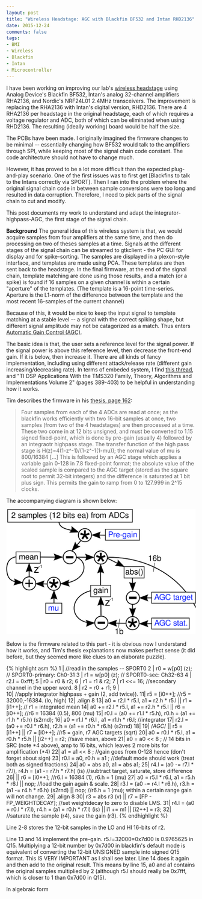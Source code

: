 ```yaml
---
layout: post
title: "Wireless Headstage: AGC with Blackfin BF532 and Intan RHD2136"
date: 2015-12-24
comments: false
tags:
- BMI
- Wireless
- Blackfin
- Intan
- Microcontroller
---
```


I have been working on improving our lab's [wireless headstage](http://github.com/tlh24/myopen) using Analog Device's Blackfin BF532, Intan's analog 32-channel amplifiers RHA2136, and Nordic's NRF24L01 2.4MHz transceivers. 
The improvement is replacing the RHA2136 with Intan's digital version, RHD2136. There are 4 RHA2136 per headstage in the original headstage, each of which requires a voltage regulator and ADC, both of which can be eliminated when using RHD2136. The resulting (ideally working) board would be half the size.

The PCBs have been made. I originally imagined the firmware changes to be minimal -- essentially changing how BF532 would talk to the amplifiers through SPI, while keeping most of the signal chain code constant. The code architecture should not have to change much.

However, it has proved to be a lot more difficult than the expected plug-and-play scenario. One of the first issues was to first get [Blackfins to talk to the Intans correctly via SPORT]. Then I ran into the problem where the original signal chain code in between sample conversions were too long and resulted in data corruption. Therefore, I need to pick parts of the signal chain to cut and modify.

This post documents my work to understand and adapt the integrator-highpass-AGC, the first stage of the signal chain.

**Background**
The general idea of this wireless system is that, we would acquire samples from four amplifiers at the same time, and then do processing on two of theses samples at a time. Signals at the different stages of the signal chain can be streamed to gtkclient - the PC GUI for display and for spike-sorting. The samples are displayed in a plexon-style interface, and templates are made using PCA. These templates are then sent back to the headstage. In the final firmware, at the end of the signal chain, template matching are done using those results, and a match (or a spike) is found if 16 samples on a given channel is within a certain "aperture" of the templates. (The template is a 16-point time-series. Aperture is the L1-norm of the difference between the template and the most recent 16-samples of the current channel) 

Because of this, it would be nice to keep the input signal to template matching at a stable level -- a signal with the correct spiking shape, but different signal amplitude may not be catagorized as a match. Thus enters [Automatic Gain Control (AGC)](http://en.wikipedia.org/wiki/Automatic_gain_control).

The basic idea is that, the user sets a reference level for the signal power. If the signal power is above this reference level, then decrease the front-end gain. If it is below, then increase it. There are all kinds of fancy implementation, including using different attack/release rate (different gain increasing/decreasing rate). In terms of embeded system, I find [this thread](www.dsprelated.com/showthread/comp.dsp/21943-1.php), and "TI DSP Applications With the TMS320 Family, Theory, Algorithms and Implementations Volume 2" (pages 389-403) to be helpful in understanding how it works.

Tim describes the firmware in his [thesis, page 162](http://m8ta.com/tim/dissertation.pdf):
> Four samples from each of the 4 ADCs are read at once; as the blackfin works efficiently with two 16-bit samples at once, two samples (from two of the 4 headstages) are then processed at a time. These two come in at 12 bits unsigned, and must be converted to 1.15 signed fixed-point, which is done by pre-gain (usually 4) followed by an integraotr highpass stage. The transfer function of the high pass stage is H(z)=4(1-z^-1)/(1-z^-1(1-mu)); the normal value of mu is 800/16384 [...] This is followed by an AGC stage which applies a variable gain 0-128 in 7.8 fixed-point format; the absolute value of the scaled sample is compared to the AGC target (stored as the square root to permit 32-bit integers) and the difference is saturated at 1 bit plus sign. This permits the gain to ramp from 0 to 127.999 in 2^15 clocks.

The accompanying diagram is shown below:

<img src="../assets/tim_AGC.png" width="600px">

Below is the firmware related to this part - it is obvious now I understand how it works, and Tim's thesis explanations now makes perfect sense (it did before, but they seemed more like clues to an elaborate puzzle).

{% highlight asm %}
1 |     //read in the samples -- SPORT0
2 |     r0 = w[p0] (z); // SPORT0-primary: Ch0-31
3 |     r1 = w[p0] (z); // SPORT0-sec:     Ch32-63
4 |     r2.l = 0xfff;
5 |     r0 = r0 & r2;
6 |     r1 = r1 & r2;
7 |     r1 <<= 16;  //secondary channel in the upper word.
8 |     r2 = r0 + r1;
9 |        
10|     //apply integrator highpass + gain (2, add twice)).
11|     r5 = [i0++]; //r5 = 32000,-16384. (lo, high)
12|    .align 8
13|        a0 = r2.l * r5.l, a1 = r2.h * r5.l || r1 = [i1++]; // r1 = integrated mean
14|        a0 += r2.l * r5.l, a1 += r2.h * r5.l || r6 = [i0++]; //r6 = 16384 (0.5), 800 (mu)
15|        r0.l = (a0 += r1.l * r5.h), r0.h = (a1 += r1.h * r5.h) (s2rnd);
16|        a0 = r1.l * r6.l , a1 = r1.h * r6.l; //integrator
17|        r2.l = (a0 += r0.l * r6.h), r2.h = (a1 += r0.h * r6.h) (s2rnd)
18|
19|        /*AGC*/	|| r5 = [i1++] || r7 = [i0++]; //r5 = gain, r7 AGC targets (sqrt)
20|        a0 = r0.l * r5.l, a1 = r0.h * r5.h || [i2++] = r2; //save mean, above
21|        a0 = a0 << 8 ; // 14 bits in SRC (note *4 above), amp to 16 bits, which leaves 2 more bits for amplification (*4)
22|        a1 = a1 << 8 ; //gain goes from 0-128 hence (don't forget about sign)
23|        r0.l = a0, r0.h = a1 ;  //default mode should work (treat both as signed fractions)
24|        a0 = abs a0, a1 = abs a1;
25|        r4.l = (a0 -= r7.l * r7.l), r4.h = (a1 -= r7.h * r7.h) (is) //subtract target, saturate, store difference
26|            || r6 = [i0++]; //r6.l = 16384 (1), r6.h = 1 (mu)
27|        a0 = r5.l * r6.l, a1 = r5.h * r6.l || nop; //load the gain again & scale.
28|        r3.l = (a0 -= r4.l * r6.h), r3.h = (a1 -= r4.h * r6.h) (s2rnd) || nop; //r6.h = 1 (mu); within a certain range gain will not change.
29|    .align 8
30|        r3 = abs r3 (v) || r7 = [FP - FP_WEIGHTDECAY]; //set weightdecay to zero to disable LMS.
31|        r4.l = (a0 = r0.l * r7.l), r4.h = (a1 = r0.h * r7.l) (is) || i1 += m1 || [i2++] = r3;
32|                    //saturate the sample (r4), save the gain (r3).
{% endhighlight %}

Line 2-8 stores the 12-bit samples in the LO and HI 16-bits of r2.

Line 13 and 14 implement the pre-gain. r5.l=32000=0x7d00 is 0.9765625 in Q15. Multiplying a 12-bit number by 0x7d00 in blackfin's default mode is equivalent of converting the 12-bit UNSIGNED sample into signed Q15 format. This IS VERY IMPORTANT as I shall see later. Line 14 does it again and then add to the original result. This means by line 15, a0 and a1 contains the original samples multiplied by 2 (although r5.l should really be 0x7fff, which is closer to 1 than 0x7d00 in Q15).

In algebraic form
